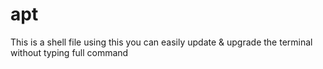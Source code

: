 # apt
This is a shell file using this you can easily update & upgrade the terminal without typing full command 
